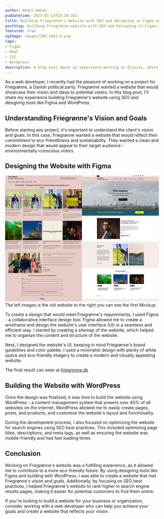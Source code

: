 ```yaml
---
author: Abdul Hanan
pubDatetime: 2023-03-13T15:20:35Z
title: Building Friegrønne's Website with SEO and Designing in Figma and WordPress
postSlug: building-friegrønne-website-with-SEO-and-Designing-in-Figma-and-WordPress
featured: true
ogImage: images/IMG_1642-6.png
tags:
- Figma
- Html
- CSS
- Wordpress
description: A blog post about my experience working on Elusive, where I used Ruby and Shopify, and also incorporated Python with the GraphQL API to add products to the website.
---
```



As a web developer, I recently had the pleasure of working on a project for Friegrønne, a Danish political party. Friegrønne wanted a website that would showcase their vision and ideas to potential voters. In this blog post, I'll share my experience building Friegrønne's website using SEO and designing tools like Figma and WordPress.

## Understanding Friegrønne's Vision and Goals

Before starting any project, it's important to understand the client's vision and goals. In this case, Friegrønne wanted a website that would reflect their commitment to eco-friendliness and sustainability. They wanted a clean and modern design that would appeal to their target audience - environmentally-conscious voters.

## Designing the Website with Figma

![old website](/public/blog-images/oldfriegronne.png)
The left images is the old website to the right you can see the first Mockup

To create a design that would meet Friegrønne's requirements, I used Figma - a collaborative interface design tool. Figma allowed me to create a wireframe and design the website's user interface (UI) in a seamless and efficient way. I started by creating a sitemap of the website, which helped me to organize the content and structure of the website.

Next, I designed the website's UI, keeping in mind Friegrønne's brand guidelines and color palette. I used a minimalist design with plenty of white space and eco-friendly imagery to create a modern and visually appealing website.

The final result can seen at [friegronne.dk](https://friegronne.dk)

## Building the Website with WordPress

Once the design was finalized, it was time to build the website using WordPress - a content management system that powers over 40% of all websites on the internet. WordPress allowed me to easily create pages, posts, and products, and customize the website's layout and functionality.

During the development process, I also focused on optimizing the website for search engines using SEO best practices. This included optimizing page titles, descriptions, and meta tags, as well as ensuring the website was mobile-friendly and had fast loading times.

## Conclusion

Working on Friegrønne's website was a fulfilling experience, as it allowed me to contribute to a more eco-friendly future. By using designing tools like Figma and building with WordPress, I was able to create a website that met Friegrønne's vision and goals. Additionally, by focusing on SEO best practices, I helped Friegrønne's website to rank higher in search engine results pages, making it easier for potential customers to find them online.

If you're looking to build a website for your business or organization, consider working with a web developer who can help you achieve your goals and create a website that reflects your vision.
